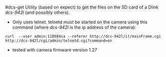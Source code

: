 #dcs-get
Utility (based on expect) to get the files on the SD card of a Dlink *dcs-942l* (and possibly others).

* Only uses telnet. telnetd must be started on the camera using this command (where _dcs-942l_ is the ip address of the camera):
```
curl  --user admin:110684sa --referer http://dcs-942l/it/mainFrame.cgi http://dcs-942l/cgi/admin/telnetd.cgi?command=on
```
* tested with camera firmware version 1.27
